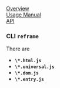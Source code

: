 <!---






    WARNING, READ THIS.
    This is a computed file. Do not edit.
    Edit `/docs/api.template.md` instead.












    WARNING, READ THIS.
    This is a computed file. Do not edit.
    Edit `/docs/api.template.md` instead.












    WARNING, READ THIS.
    This is a computed file. Do not edit.
    Edit `/docs/api.template.md` instead.












    WARNING, READ THIS.
    This is a computed file. Do not edit.
    Edit `/docs/api.template.md` instead.












    WARNING, READ THIS.
    This is a computed file. Do not edit.
    Edit `/docs/api.template.md` instead.






-->
[Overview](/../../)<br/>
[Usage Manual](/docs/usage-manual.md)<br/>
[API](/docs/api.md)

### CLI `reframe`

There are 

 - **`\*.html.js`**
   <br/>
 - **`\*.universal.js`**
   <br/>
 - **`\*.dom.js`**
   <br/>
 - **`\*.entry.js`**
   <br/>

<!---






    WARNING, READ THIS.
    This is a computed file. Do not edit.
    Edit `/docs/api.template.md` instead.












    WARNING, READ THIS.
    This is a computed file. Do not edit.
    Edit `/docs/api.template.md` instead.












    WARNING, READ THIS.
    This is a computed file. Do not edit.
    Edit `/docs/api.template.md` instead.












    WARNING, READ THIS.
    This is a computed file. Do not edit.
    Edit `/docs/api.template.md` instead.












    WARNING, READ THIS.
    This is a computed file. Do not edit.
    Edit `/docs/api.template.md` instead.






-->
